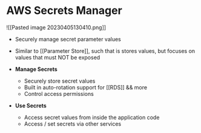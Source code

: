 # AWS Secrets Manager
![[Pasted image 20230405130410.png]]
- Securely manage secret parameter values
- Similar to [[Parameter Store]], such that is stores values, but focuses on values that must NOT be exposed

- **Manage Secrets**
	- Securely store secret values
	- Built in auto-rotation support for [[RDS]] && more
	- Control access permissions
- **Use Secrets**
	- Access secret values from inside the application code
	- Access / set secrets via other services
